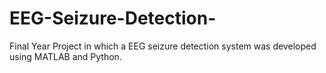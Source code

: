 # EEG-Seizure-Detection-
Final Year Project in which a EEG seizure detection system was developed using MATLAB and Python.

